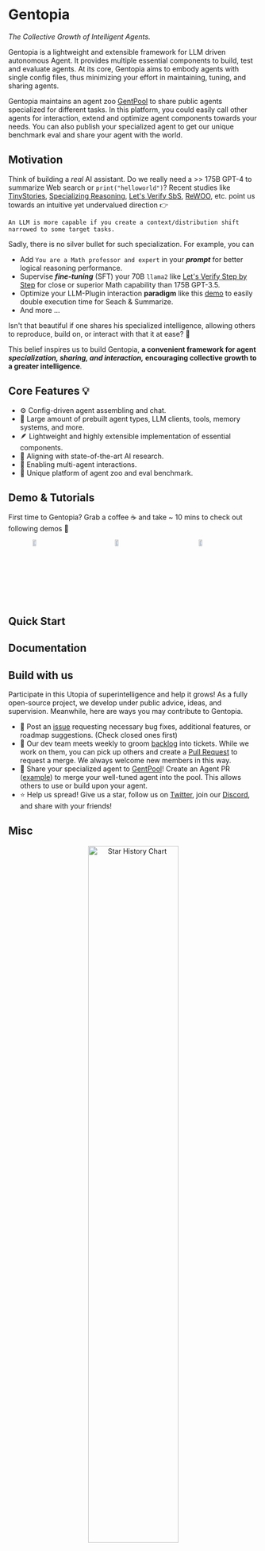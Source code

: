 # Gentopia 
*The Collective Growth of Intelligent Agents.*

Gentopia is a lightweight and extensible framework for LLM driven autonomous Agent. It provides multiple essential components to build, test and evaluate agents. At its core, Gentopia aims to embody agents with single config files, thus minimizing your effort in maintaining, tuning, and sharing agents.

Gentopia maintains an agent zoo [GentPool](https://github.com/Gentopia-AI/GentPool) to share public agents specialized for different tasks. In this platform, you could easily call other agents for interaction, extend and optimize agent components towards your needs. You can also publish your specialized agent to get our unique benchmark eval and share your agent with the world. 

## Motivation
Think of building a *real* AI assistant. Do we really need a >> 175B GPT-4 to summarize Web search or `print("helloworld")`? Recent studies like [TinyStories](https://arxiv.org/abs/2301.12726), [Specializing Reasoning](https://arxiv.org/abs/2301.12726), [Let's Verify SbS](https://arxiv.org/abs/2305.20050), [ReWOO](https://arxiv.org/abs/2305.18323), etc. point us towards an intuitive yet undervalued direction 👉 

```
An LLM is more capable if you create a context/distribution shift narrowed to some target tasks.
```
Sadly, there is no silver bullet for such specialization. For example, you can 
- Add `You are a Math professor and expert` in your ***prompt*** for better logical reasoning performance.
- Supervise ***fine-tuning*** (SFT) your 70B `llama2` like [Let's Verify Step by Step](https://arxiv.org/abs/2305.20050) for close or superior Math capability than 175B GPT-3.5.
- Optimize your LLM-Plugin interaction **paradigm** like this [demo](https://www.youtube.com/watch?v=diJ4IDaT4Z4) to easily double execution time for Seach & Summarize.
- And more ...

Isn't that beautiful if one shares his specialized intelligence, allowing others to reproduce, build on, or interact with that it at ease? 🤗

This belief inspires us to build Gentopia, **a convenient framework for agent *specialization, sharing, and interaction,* encouraging collective growth to a greater intelligence**.

## Core Features 💡

- ⚙️ Config-driven agent assembling and chat.
- 🚀 Large amount of prebuilt agent types, LLM clients, tools, memory systems, and more.
- 🪶 Lightweight and highly extensible implementation of essential components.
- 🧪 Aligning with state-of-the-art AI research.
- 🤝 Enabling multi-agent interactions.
- 🦁 Unique platform of agent zoo and eval benchmark.

## Demo & Tutorials 

First time to Gentopia? Grab a coffee ☕ and take ~ 10 mins to check out following demos 👀

<div style="display: flex; justify-content: space-around;">
  
<a href="https://www.youtube.com/watch?v=7dZ3ZvsI7sw" target="_blank">
  <img src="https://img.youtube.com/vi/7dZ3ZvsI7sw/hqdefault.jpg" alt="Video 1" style="width:32%;">
</a>

<a href="https://www.youtube.com/watch?v=XTsv9pk6AOA" target="_blank">
  <img src="https://img.youtube.com/vi/XTsv9pk6AOA/hqdefault.jpg" alt="Video 2" style="width:32%;">
</a>

<a href="https://www.youtube.com/watch?v=diJ4IDaT4Z4" target="_blank">
  <img src="https://img.youtube.com/vi/diJ4IDaT4Z4/hqdefault.jpg" alt="Video 3" style="width:32%;">
</a>

</div>


## Quick Start

## Documentation

## Build with us 

Participate in this Utopia of superintelligence and help it grows! As a fully open-source project, we develop under public advice, ideas, and supervision. Meanwhile, here are ways you may contribute to Gentopia.

- 🐛 Post an [issue](https://github.com/Gentopia-AI/Gentopia/issues) requesting necessary bug fixes, additional features, or roadmap suggestions. (Check closed ones first)
- 🎯 Our dev team meets weekly to groom [backlog](https://github.com/orgs/Gentopia-AI/projects/1) into tickets. While we work on them, you can pick up others and create a [Pull Request](https://github.com/Gentopia-AI/Gentopia/pulls) to request a merge. We always welcome new members in this way.
- 🤝 Share your specialized agent to [GentPool](https://github.com/Gentopia-AI/GentPool)! Create an Agent PR ([example]()) to merge your well-tuned agent into the pool. This allows others to use or build upon your agent. 
- ⭐ Help us spread! Give us a star, follow us on [Twitter](https://twitter.com/GentopiaAI), join our [Discord](https://discord.gg/ASPP9MY9QK), and share with your friends!  



## Misc
<p align="center">
  <a href="https://star-history.com/#Torantulino/auto-gpt&Date">
    <img src="https://api.star-history.com/svg?repos=Gentopia-AI/Gentopia&type=Date" alt="Star History Chart" style="width:60%;">
  </a>
</p>



